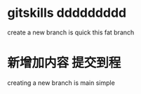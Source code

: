# gitskills  ddddddddd
create a new branch is quick
this fat branch
# 新增加内容 提交到程
creating a new branch is main simple
